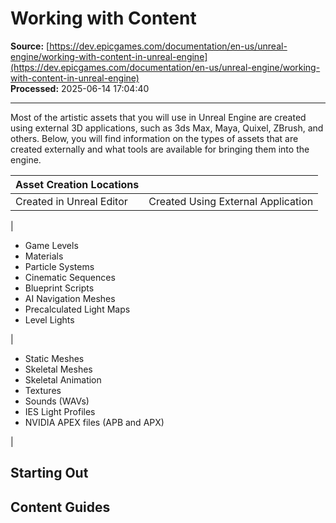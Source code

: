 # Working with Content

**Source:** [https://dev.epicgames.com/documentation/en-us/unreal-engine/working-with-content-in-unreal-engine](https://dev.epicgames.com/documentation/en-us/unreal-engine/working-with-content-in-unreal-engine)  
**Processed:** 2025-06-14 17:04:40

---

Most of the artistic assets that you will use in Unreal Engine are created using external 3D applications, such as 3ds Max, Maya, Quixel, ZBrush, and others. Below, you will find information on the types of assets that are created externally and what tools are available for bringing them into the engine.

| Asset Creation Locations |   |
| --- | --- |
| Created in Unreal Editor | Created Using External Application |
| 
-   Game Levels
-   Materials
-   Particle Systems
-   Cinematic Sequences
-   Blueprint Scripts
-   AI Navigation Meshes
-   Precalculated Light Maps
-   Level Lights



 | 

-   Static Meshes
-   Skeletal Meshes
-   Skeletal Animation
-   Textures
-   Sounds (WAVs)
-   IES Light Profiles
-   NVIDIA APEX files (APB and APX)



 |

## Starting Out

## Content Guides